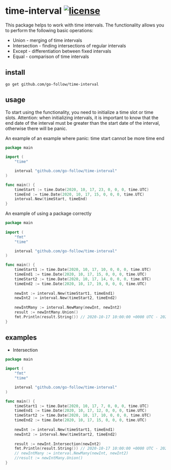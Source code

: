 # time-interval [![license](https://img.shields.io/badge/license-MIT-green.svg?style=flat)](https://github.com/go-follow/time-interval/blob/master/LICENSE)

This package helps to work with time intervals. The functionality allows you to perform the following basic operations:
* Union - merging of time intervals
* Intersection - finding intersections of regular intervals
* Except - differentiation between fixed intervals
* Equal - comparison of time intervals

## install
```
go get github.com/go-follow/time-interval

```
## usage
To start using the functionality, you need to initialize a time slot or time slots.
Attention: when initializing intervals, it is important to know that the end date of 
the interval must be greater than the start date of the interval, otherwise there will be panic.

An example of an example where panic: time start cannot be more time end
```go
package main
 
import (    
    "time"

    interval "github.com/go-follow/time-interval"
)

func main() {
    timeStart := time.Date(2020, 10, 17, 23, 0, 0, 0, time.UTC)
    timeEnd := time.Date(2020, 10, 17, 15, 0, 0, 0, time.UTC)
    interval.New(timeStart, timeEnd)
}
```

An example of using a package correctly
```go
package main
 
import (
    "fmt"
    "time"

    interval "github.com/go-follow/time-interval"
)

func main() {
    timeStart1 := time.Date(2020, 10, 17, 10, 0, 0, 0, time.UTC)
    timeEnd1 := time.Date(2020, 10, 17, 15, 0, 0, 0, time.UTC)
    timeStart2 := time.Date(2020, 10, 17, 14, 0, 0, 0, time.UTC)
    timeEnd2 := time.Date(2020, 10, 17, 19, 0, 0, 0, time.UTC)
    
    newInt := interval.New(timeStart1, timeEnd1)
    newInt2 := interval.New(timeStart2, timeEnd2)
    
    newIntMany := interval.NewMany(newInt, newInt2)
    result := newIntMany.Union()
    fmt.Println(result.String()) // 2020-10-17 10:00:00 +0000 UTC - 2020-10-17 19:00:00 +0000 UTC
}
```
## examples
* Intersection
```go
package main
 
import (
    "fmt"
    "time"

    interval "github.com/go-follow/time-interval"
)

func main() {
    timeStart1 := time.Date(2020, 10, 17, 7, 0, 0, 0, time.UTC)
    timeEnd1 := time.Date(2020, 10, 17, 12, 0, 0, 0, time.UTC)
    timeStart2 := time.Date(2020, 10, 17, 10, 0, 0, 0, time.UTC)
    timeEnd2 := time.Date(2020, 10, 17, 15, 0, 0, 0, time.UTC)
    
    newInt := interval.New(timeStart1, timeEnd1)
    newInt2 := interval.New(timeStart2, timeEnd2)
    
    result := newInt.Intersection(newInt2)
    fmt.Println(result.String()) // 2020-10-17 10:00:00 +0000 UTC - 2020-10-17 19:00:00 +0000 UTC
    // newIntMany := interval.NewMany(newInt, newInt2)
    //result := newIntMany.Union()    
}
```


